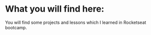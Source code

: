 # What you will find here:
You will find some projects and lessons which I learned in Rocketseat bootcamp.
